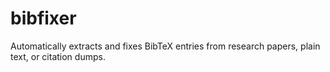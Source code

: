 # bibfixer
Automatically extracts and fixes BibTeX entries from research papers, plain text, or citation dumps.
